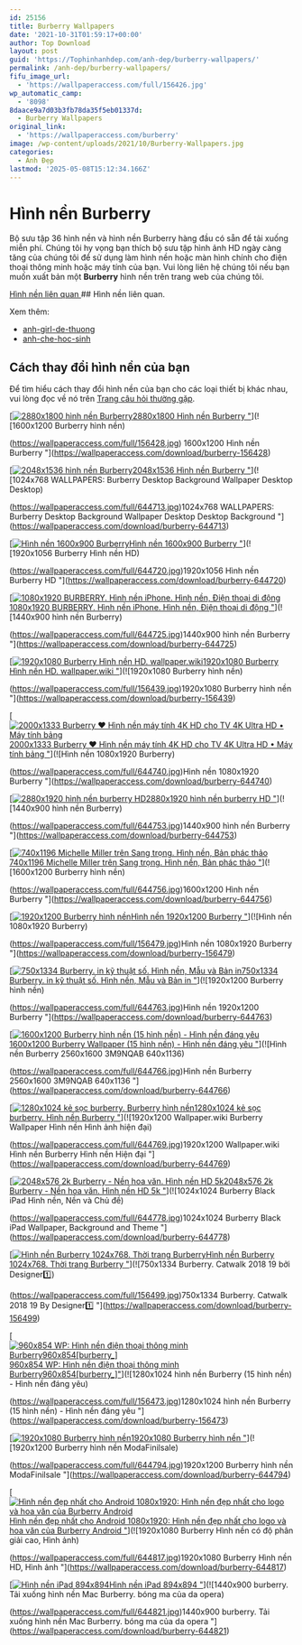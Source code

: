```yaml
---
id: 25156
title: Burberry Wallpapers
date: '2021-10-31T01:59:17+00:00'
author: Top Download
layout: post
guid: 'https://Tophinhanhdep.com/anh-dep/burberry-wallpapers/'
permalink: /anh-dep/burberry-wallpapers/
fifu_image_url:
  - 'https://wallpaperaccess.com/full/156426.jpg'
wp_automatic_camp:
  - '8098'
8daace9a7d03b3fb78da35f5eb01337d:
  - Burberry Wallpapers
original_link:
  - 'https://wallpaperaccess.com/burberry'
image: /wp-content/uploads/2021/10/Burberry-Wallpapers.jpg
categories:
  - Ảnh Đẹp
lastmod: '2025-05-08T15:12:34.166Z'
---
```

# Hình nền Burberry

Bộ sưu tập 36 hình nền và hình nền Burberry hàng đầu có sẵn để tải xuống miễn phí. Chúng tôi hy vọng bạn thích bộ sưu tập hình ảnh HD ngày càng tăng của chúng tôi để sử dụng làm hình nền hoặc màn hình chính cho điện thoại thông minh hoặc máy tính của bạn. Vui lòng liên hệ chúng tôi nếu bạn muốn xuất bản một **Burberry** hình nền trên trang web của chúng tôi.

[Hình nền liên quan ](#related) ## Hình nền liên quan.

   
 Xem thêm:

   
- [anh-girl-de-thuong](https://tophinhanhdep.com/gai-xinh/anh-girl-de-thuong/)
- [anh-che-hoc-sinh](https://tophinhanhdep.com/anh-che/anh-che-hoc-sinh/)

## Cách thay đổi hình nền của bạn

Để tìm hiểu cách thay đổi hình nền của bạn cho các loại thiết bị khác nhau, vui lòng đọc về nó trên [Trang câu hỏi thường gặp](https://tophinhanhdep.com/faq/).

  
[[![2880x1800 hình nền Burberry](https://wallpaperaccess.com/full/156426.jpg)2880x1800 Hình nền Burberry "](https://wallpaperaccess.com/download/burberry-156426)](![1600x1200 Burberry hình nền)

(https://wallpaperaccess.com/full/156428.jpg) 1600x1200 Hình nền Burberry "](https://wallpaperaccess.com/download/burberry-156428)

[[![2048x1536 hình nền Burberry](https://wallpaperaccess.com/full/644706.jpg)2048x1536 Hình nền Burberry "](https://wallpaperaccess.com/download/burberry-644706)](![1024x768 WALLPAPERS: Burberry Desktop Background Wallpaper Desktop Desktop)

(https://wallpaperaccess.com/full/644713.jpg)1024x768 WALLPAPERS: Burberry Desktop Background Wallpaper Desktop Desktop Background "](https://wallpaperaccess.com/download/burberry-644713)

[[![Hình nền 1600x900 Burberry](https://wallpaperaccess.com/full/644718.jpg)Hình nền 1600x900 Burberry "](https://wallpaperaccess.com/download/burberry-644718)](![1920x1056 Burberry Hình nền HD)

(https://wallpaperaccess.com/full/644720.jpg)1920x1056 Hình nền Burberry HD "](https://wallpaperaccess.com/download/burberry-644720)

[[![1080x1920 BURBERRY.  Hình nền iPhone.  Hình nền, Điện thoại di động](https://wallpaperaccess.com/full/644724.jpg)1080x1920 BURBERRY. Hình nền iPhone. Hình nền, Điện thoại di động "](https://wallpaperaccess.com/download/burberry-644724)](![1440x900 hình nền Burberry)

(https://wallpaperaccess.com/full/644725.jpg)1440x900 hình nền Burberry "](https://wallpaperaccess.com/download/burberry-644725)

[[![1920x1080 Burberry Hình nền HD.  wallpaper.wiki](https://wallpaperaccess.com/full/644728.jpg)1920x1080 Burberry Hình nền HD. wallpaper.wiki "](https://wallpaperaccess.com/download/burberry-644728)](![1920x1080 Burberry hình nền)

(https://wallpaperaccess.com/full/156439.jpg)1920x1080 Burberry hình nền "](https://wallpaperaccess.com/download/burberry-156439)

[[![2000x1333 Burberry ❤ Hình nền máy tính 4K HD cho TV 4K Ultra HD • Máy tính bảng](https://wallpaperaccess.com/full/156458.jpg)2000x1333 Burberry ❤ Hình nền máy tính 4K HD cho TV 4K Ultra HD • Máy tính bảng "](https://wallpaperaccess.com/download/burberry-156458)](![Hình nền 1080x1920 Burberry)

(https://wallpaperaccess.com/full/644740.jpg)Hình nền 1080x1920 Burberry "](https://wallpaperaccess.com/download/burberry-644740)

[[![2880x1920 hình nền burberry HD](https://wallpaperaccess.com/full/644748.jpg)2880x1920 hình nền burberry HD "](https://wallpaperaccess.com/download/burberry-644748)](![1440x900 hình nền Burberry)

(https://wallpaperaccess.com/full/644753.jpg)1440x900 hình nền Burberry "](https://wallpaperaccess.com/download/burberry-644753)

[[![740x1196 Michelle Miller trên Sang trọng.  Hình nền, Bản phác thảo](https://wallpaperaccess.com/full/156470.jpg)740x1196 Michelle Miller trên Sang trọng. Hình nền, Bản phác thảo "](https://wallpaperaccess.com/download/burberry-156470)](![1600x1200 Burberry hình nền)

(https://wallpaperaccess.com/full/644756.jpg)1600x1200 Hình nền Burberry "](https://wallpaperaccess.com/download/burberry-644756)

[[![1920x1200 Burberry hình nền](https://wallpaperaccess.com/full/644760.jpg)Hình nền 1920x1200 Burberry "](https://wallpaperaccess.com/download/burberry-644760)](![Hình nền 1080x1920 Burberry)

(https://wallpaperaccess.com/full/156479.jpg)Hình nền 1080x1920 Burberry "](https://wallpaperaccess.com/download/burberry-156479)

[[![750x1334 Burberry.  in kỹ thuật số.  Hình nền, Mẫu và Bản in](https://wallpaperaccess.com/full/644762.jpg)750x1334 Burberry. in kỹ thuật số. Hình nền, Mẫu và Bản in "](https://wallpaperaccess.com/download/burberry-644762)](![1920x1200 Burberry hình nền)

(https://wallpaperaccess.com/full/644763.jpg)Hình nền 1920x1200 Burberry "](https://wallpaperaccess.com/download/burberry-644763)

[[![1600x1200 Burberry hình nền (15 hình nền) - Hình nền đáng yêu](https://wallpaperaccess.com/full/644764.jpg)1600x1200 Burberry Wallpaper (15 hình nền) - Hình nền đáng yêu "](https://wallpaperaccess.com/download/burberry-644764)](![Hình nền Burberry 2560x1600 3M9NQAB 640x1136)

(https://wallpaperaccess.com/full/644766.jpg)Hình nền Burberry 2560x1600 3M9NQAB 640x1136 "](https://wallpaperaccess.com/download/burberry-644766)

[[![1280x1024 kẻ sọc burberry.  Burberry hình nền](https://wallpaperaccess.com/full/644767.png)1280x1024 kẻ sọc burberry. Hình nền Burberry "](https://wallpaperaccess.com/download/burberry-644767)](![1920x1200 Wallpaper.wiki Burberry Wallpaper Hình nền Hình ảnh hiện đại)

(https://wallpaperaccess.com/full/644769.jpg)1920x1200 Wallpaper.wiki Hình nền Burberry Hình nền Hiện đại "](https://wallpaperaccess.com/download/burberry-644769)

[[![2048x576 2k Burberry - Nền hoa văn.  Hình nền HD 5k](https://wallpaperaccess.com/full/156485.jpg)2048x576 2k Burberry - Nền hoa văn. Hình nền HD 5k "](https://wallpaperaccess.com/download/burberry-156485)](![1024x1024 Burberry Black iPad Hình nền, Nền và Chủ đề)

(https://wallpaperaccess.com/full/644778.jpg)1024x1024 Burberry Black iPad Wallpaper, Background and Theme "](https://wallpaperaccess.com/download/burberry-644778)

[[![Hình nền Burberry 1024x768.  Thời trang Burberry](https://wallpaperaccess.com/full/644779.jpg)Hình nền Burberry 1024x768. Thời trang Burberry "](https://wallpaperaccess.com/download/burberry-644779)](![750x1334 Burberry.  Catwalk 2018 19 bởi Designer1️⃣)

(https://wallpaperaccess.com/full/156499.jpg)750x1334 Burberry. Catwalk 2018 19 By Designer1️⃣ "](https://wallpaperaccess.com/download/burberry-156499)

[[![960x854 WP: Hình nền điện thoại thông minh Burberry960x854[burberry_]](https://wallpaperaccess.com/full/644781.jpg)960x854 WP: Hình nền điện thoại thông minh Burberry960x854\[burberry\_\]"](https://wallpaperaccess.com/download/burberry-644781)](![1280x1024 hình nền Burberry (15 hình nền) - Hình nền đáng yêu)

(https://wallpaperaccess.com/full/156473.jpg)1280x1024 hình nền Burberry (15 hình nền) - Hình nền đáng yêu "](https://wallpaperaccess.com/download/burberry-156473)

[[![1920x1080 Burberry hình nền](https://wallpaperaccess.com/full/156460.jpg)1920x1080 Burberry hình nền "](https://wallpaperaccess.com/download/burberry-156460)](![1920x1200 Burberry hình nền ModaFinilsale)

(https://wallpaperaccess.com/full/644794.jpg)1920x1200 Burberry hình nền ModaFinilsale "](https://wallpaperaccess.com/download/burberry-644794)

[[![Hình nền đẹp nhất cho Android 1080x1920: Hình nền đẹp nhất cho logo và hoa văn của Burberry Android](https://wallpaperaccess.com/full/644816.jpg)Hình nền đẹp nhất cho Android 1080x1920: Hình nền đẹp nhất cho logo và hoa văn của Burberry Android "](https://wallpaperaccess.com/download/burberry-644816)](![1920x1080 Burberry Hình nền có độ phân giải cao, Hình ảnh)

(https://wallpaperaccess.com/full/644817.jpg)1920x1080 Burberry Hình nền HD, Hình ảnh "](https://wallpaperaccess.com/download/burberry-644817)

[[![Hình nền iPad 894x894](https://wallpaperaccess.com/full/644818.jpg)Hình nền iPad 894x894 "](https://wallpaperaccess.com/download/burberry-644818)](![1440x900 burberry.  Tải xuống hình nền Mac Burberry.  bóng ma của da opera)

(https://wallpaperaccess.com/full/644821.jpg)1440x900 burberry. Tải xuống hình nền Mac Burberry. bóng ma của da opera "](https://wallpaperaccess.com/download/burberry-644821)
